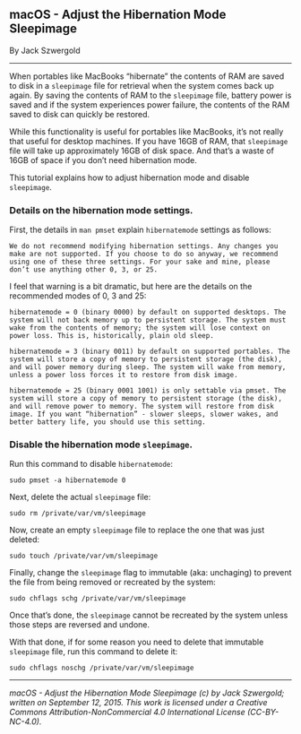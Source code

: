 ## macOS - Adjust the Hibernation Mode Sleepimage

By Jack Szwergold

***

When portables like MacBooks “hibernate” the contents of RAM are saved to disk in a `sleepimage` file for retrieval when the system comes back up again. By saving the contents of RAM to the `sleepimage` file, battery power is saved and if the system experiences power failure, the contents of the RAM saved to disk can quickly be restored.

While this functionality is useful for portables like MacBooks, it’s not really that useful for desktop machines. If you have 16GB of RAM, that `sleepimage` file will take up approximately 16GB of disk space. And that’s a waste of 16GB of space if you don’t need hibernation mode.

This tutorial explains how to adjust hibernation mode and disable `sleepimage`.

### Details on the hibernation mode settings.

First, the details in `man pmset` explain `hibernatemode` settings as follows:

	We do not recommend modifying hibernation settings. Any changes you make are not supported. If you choose to do so anyway, we recommend using one of these three settings. For your sake and mine, please don’t use anything other 0, 3, or 25.

I feel that warning is a bit dramatic, but here are the details on the recommended modes of 0, 3 and 25:

	hibernatemode = 0 (binary 0000) by default on supported desktops. The system will not back memory up to persistent storage. The system must wake from the contents of memory; the system will lose context on power loss. This is, historically, plain old sleep.
	
	hibernatemode = 3 (binary 0011) by default on supported portables. The system will store a copy of memory to persistent storage (the disk), and will power memory during sleep. The system will wake from memory, unless a power loss forces it to restore from disk image.
	
	hibernatemode = 25 (binary 0001 1001) is only settable via pmset. The system will store a copy of memory to persistent storage (the disk), and will remove power to memory. The system will restore from disk image. If you want “hibernation” - slower sleeps, slower wakes, and better battery life, you should use this setting.

### Disable the hibernation mode `sleepimage`.

Run this command to disable `hibernatemode`:

    sudo pmset -a hibernatemode 0

Next, delete the actual `sleepimage` file:

    sudo rm /private/var/vm/sleepimage

Now, create an empty `sleepimage` file to replace the one that was just deleted:

    sudo touch /private/var/vm/sleepimage

Finally, change the `sleepimage` flag to immutable (aka: unchaging) to prevent the file from being removed or recreated by the system:

    sudo chflags schg /private/var/vm/sleepimage

Once that’s done, the `sleepimage` cannot be recreated by the system unless those steps are reversed and undone.

With that done, if for some reason you need to delete that immutable `sleepimage` file, run this command to delete it:

    sudo chflags noschg /private/var/vm/sleepimage

***

*macOS - Adjust the Hibernation Mode Sleepimage (c) by Jack Szwergold; written on September 12, 2015. This work is licensed under a Creative Commons Attribution-NonCommercial 4.0 International License (CC-BY-NC-4.0).*